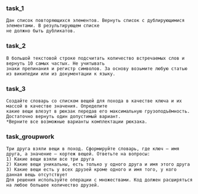 ### task_1
    Дан список повторяющихся элементов. Вернуть список с дублирующимися элементами. В результирующем списке 
    не должно быть дубликатов.

### task_2
    В большой текстовой строке подсчитать количество встречаемых слов и вернуть 10 самых частых. Не учитывать 
    знаки препинания и регистр символов. За основу возьмите любую статью из википедии или из документации к языку.

### task_3
    Создайте словарь со списком вещей для похода в качестве ключа и их массой в качестве значения. Определите 
    какие вещи влезут в рюкзак передав его максимальную грузоподъёмность. Достаточно вернуть один допустимый вариант. 
    *Верните все возможные варианты комплектации рюкзака.

### task_groupwork
    Три друга взяли вещи в поход. Сформируйте словарь, где ключ — имя друга, а значение — кортеж вещей. Ответьте на вопросы:
    1) Какие вещи взяли все три друга
    2) Какие вещи уникальны, есть только у одного друга и имя этого друга
    3) Какие вещи есть у всех друзей кроме одного и имя того, у кого данная вещь отсутствует
    Для решения используйте операции с множествами. Код должен расширяться на любое большее количество друзей.
